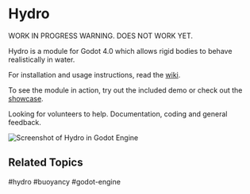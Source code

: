 # Hydro

WORK IN PROGRESS WARNING. DOES NOT WORK YET.

Hydro is a module for Godot 4.0 which allows rigid bodies to behave realistically in water.

For installation and usage instructions, read the [wiki](https://github.com/godot-extended-libraries/hydro/wiki).

To see the module in action, try out the included demo or check out the [showcase](https://github.com/godot-extended-libraries/hydro/wiki/showcase).

Looking for volunteers to help. Documentation, coding and general feedback.

![Screenshot of Hydro in Godot Engine](https://raw.githubusercontent.com/wiki/godot-extended-libraries/hydro/hydro_splash.png)

## Related Topics

#hydro #buoyancy #godot-engine
